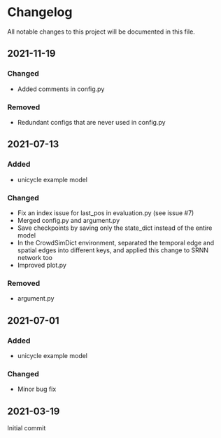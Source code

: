 # Changelog

All notable changes to this project will be documented in this file.

## 2021-11-19
### Changed
- Added comments in config.py

### Removed
- Redundant configs that are never used in config.py

## 2021-07-13
### Added
- unicycle example model

### Changed
- Fix an index issue for last_pos in evaluation.py (see issue #7)
- Merged config.py and argument.py
- Save checkpoints by saving only the state_dict instead of the entire model
- In the CrowdSimDict environment, separated the temporal edge and spatial edges into different keys, and applied this change to SRNN network too
- Improved plot.py

### Removed
- argument.py

## 2021-07-01
### Added
- unicycle example model

### Changed
- Minor bug fix

## 2021-03-19
Initial commit
